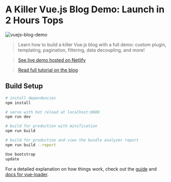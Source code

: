 # A Killer Vue.js Blog Demo: Launch in 2 Hours Tops

![vuejs-blog-demo](https://snipcart.com/media/175864/build-vuejs-blog-copy.jpg)

> Learn how to build a killer Vue.js blog with a full demo: custom plugin, templating, pagination, filtering, data decoupling, and more!

> [See live demo hosted on Netlify](https://vue-blog-demo.netlify.com/)

> [Read full tutorial on the blog](https://snipcart.com/blog/vuejs-blog-demo)

## Build Setup

``` bash
# install dependencies
npm install

# serve with hot reload at localhost:8080
npm run dev

# build for production with minification
npm run build

# build for production and view the bundle analyzer report
npm run build --report

Use bootstrap
update
```

For a detailed explanation on how things work, check out the [guide](http://vuejs-templates.github.io/webpack/) and [docs for vue-loader](http://vuejs.github.io/vue-loader).
